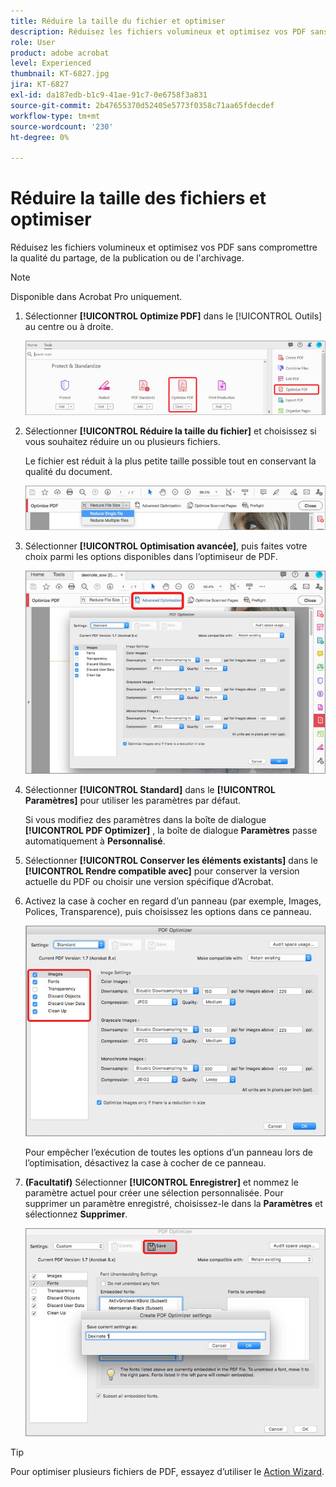 ```yaml
---
title: Réduire la taille du fichier et optimiser
description: Réduisez les fichiers volumineux et optimisez vos PDF sans compromettre la qualité du partage, de la publication ou de l’archivage
role: User
product: adobe acrobat
level: Experienced
thumbnail: KT-6827.jpg
jira: KT-6827
exl-id: da187edb-b1c9-41ae-91c7-0e6758f3a831
source-git-commit: 2b47655370d52405e5773f0358c71aa65fdecdef
workflow-type: tm+mt
source-wordcount: '230'
ht-degree: 0%

---
```


# Réduire la taille des fichiers et optimiser

Réduisez les fichiers volumineux et optimisez vos PDF sans compromettre la qualité du partage, de la publication ou de l&#39;archivage.

>[!NOTE]
>
>Disponible dans Acrobat Pro uniquement.

1. Sélectionner **[!UICONTROL Optimize PDF]** dans le [!UICONTROL Outils] au centre ou à droite.

   ![Réduire étape 1](../assets/Reduce_1.png)

1. Sélectionner **[!UICONTROL Réduire la taille du fichier]** et choisissez si vous souhaitez réduire un ou plusieurs fichiers.

   Le fichier est réduit à la plus petite taille possible tout en conservant la qualité du document.

   ![Réduire étape 2](../assets/Reduce_2.png)

1. Sélectionner **[!UICONTROL Optimisation avancée]**, puis faites votre choix parmi les options disponibles dans l’optimiseur de PDF.

   ![Réduire étape 3](../assets/Reduce_3.png)

1. Sélectionner **[!UICONTROL Standard]** dans le **[!UICONTROL Paramètres]** pour utiliser les paramètres par défaut.

   Si vous modifiez des paramètres dans la boîte de dialogue **[!UICONTROL PDF Optimizer]** , la boîte de dialogue **Paramètres** passe automatiquement à **Personnalisé**.

1. Sélectionner **[!UICONTROL Conserver les éléments existants]** dans le **[!UICONTROL Rendre compatible avec]** pour conserver la version actuelle du PDF ou choisir une version spécifique d’Acrobat.

1. Activez la case à cocher en regard d’un panneau (par exemple, Images, Polices, Transparence), puis choisissez les options dans ce panneau.

   ![Réduire étape 5](../assets/Reduce_5.png)

   Pour empêcher l’exécution de toutes les options d’un panneau lors de l’optimisation, désactivez la case à cocher de ce panneau.

1. **(Facultatif)** Sélectionner **[!UICONTROL Enregistrer]** et nommez le paramètre actuel pour créer une sélection personnalisée. Pour supprimer un paramètre enregistré, choisissez-le dans la **Paramètres** et sélectionnez **Supprimer**.

   ![Réduire étape 6](../assets/Reduce_6.png)

>[!TIP]
>
>Pour optimiser plusieurs fichiers de PDF, essayez d’utiliser le [Action Wizard](../advanced-tasks/action.md).
